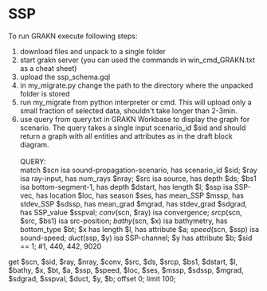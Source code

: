 # SSP
To run GRAKN execute following steps:
1. download files and unpack to a single folder
2. start grakn server (you can used the commands in win_cmd_GRAKN.txt as a cheat sheet)
3. upload the ssp_schema.gql
4. in my_migrate.py change the path to the directory where the unpacked folder is stored 
5. run my_migrate from python interpreter or cmd. This will upload only a small fraction of selected data, shouldn't take longer than 2-3min.
6. use query from query.txt in GRAKN Workbase to display the graph for scenario. The query takes a single input scenario_id $sid and should return a graph with all entities and attributes as in the draft block diagram.
\
\
QUERY:\
match
$scn isa sound-propagation-scenario, has scenario_id $sid;
$ray isa ray-input, has num_rays $nray; 
$src isa source, has depth $ds; 
$bs1 isa bottom-segment-1, has depth $dstart, has length $l;
$ssp isa SSP-vec, has location $loc, has season $ses, has mean_SSP $mssp, has stdev_SSP $sdssp, has mean_grad $mgrad, has stdev_grad $sdgrad, has SSP_value $sspval;
$conv($scn, $ray) isa convergence;
$srcp($scn, $src, $bs1) isa src-position;
$bathy($scn, $x) isa bathymetry, has bottom_type $bt;
$x has length $l, has attribute $a;
$speed($scn, $ssp) isa sound-speed;
$duct($ssp, $y) isa SSP-channel;
$y has attribute $b;
$sid == 1; #1, 440, 442, 9020

get 
$scn, $sid, $ray, $nray, $conv,
$src, $ds, $srcp, $bs1, $dstart, $l,
$bathy, $x, $bt, $a,
$ssp, $speed, $loc, $ses, $mssp, $sdssp, $mgrad, $sdgrad, $sspval,
$duct, $y, $b;
offset 0; limit 100;